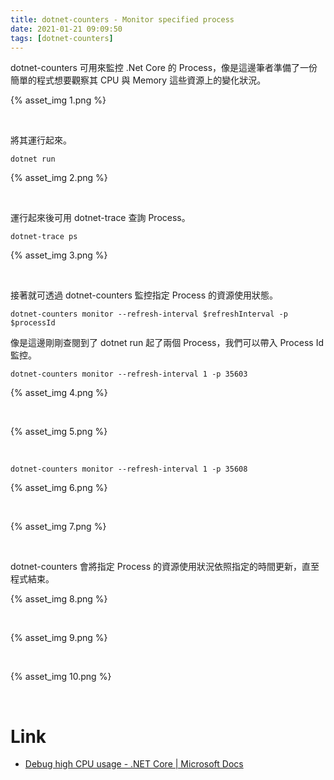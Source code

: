 ```yaml
---
title: dotnet-counters - Monitor specified process
date: 2021-01-21 09:09:50
tags: [dotnet-counters]
---
```


dotnet-counters 可用來監控 .Net Core 的 Process，像是這邊筆者準備了一份簡單的程式想要觀察其 CPU 與 Memory 這些資源上的變化狀況。  

<!-- More -->

{% asset_img 1.png %}

<br>


將其運行起來。  

    dotnet run

{% asset_img 2.png %}

<br>


運行起來後可用 dotnet-trace 查詢 Process。  

    dotnet-trace ps

{% asset_img 3.png %}

<br>


接著就可透過 dotnet-counters 監控指定 Process 的資源使用狀態。  

    dotnet-counters monitor --refresh-interval $refreshInterval -p $processId


像是這邊剛剛查閱到了 dotnet run 起了兩個 Process，我們可以帶入 Process Id 監控。  

    dotnet-counters monitor --refresh-interval 1 -p 35603

{% asset_img 4.png %}

<br>


{% asset_img 5.png %}

<br>


    dotnet-counters monitor --refresh-interval 1 -p 35608

{% asset_img 6.png %}

<br>


{% asset_img 7.png %}

<br>


dotnet-counters 會將指定 Process 的資源使用狀況依照指定的時間更新，直至程式結束。  

{% asset_img 8.png %}

<br>


{% asset_img 9.png %}

<br>


{% asset_img 10.png %}

<br>


Link
====
* [Debug high CPU usage - .NET Core | Microsoft Docs](https://docs.microsoft.com/en-us/dotnet/core/diagnostics/debug-highcpu?tabs=linux)
